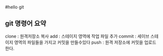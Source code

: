 #hello git
## git 명령어 요약

clone : 원격저장소 복사
add : 스테이지 영역에 작업 파일 추가
commit : 세이브 스테이지 영역의 파일들을 가지고 커밋을 만들수있다
push : 원격 저장소에 커밋을 업로드한다.